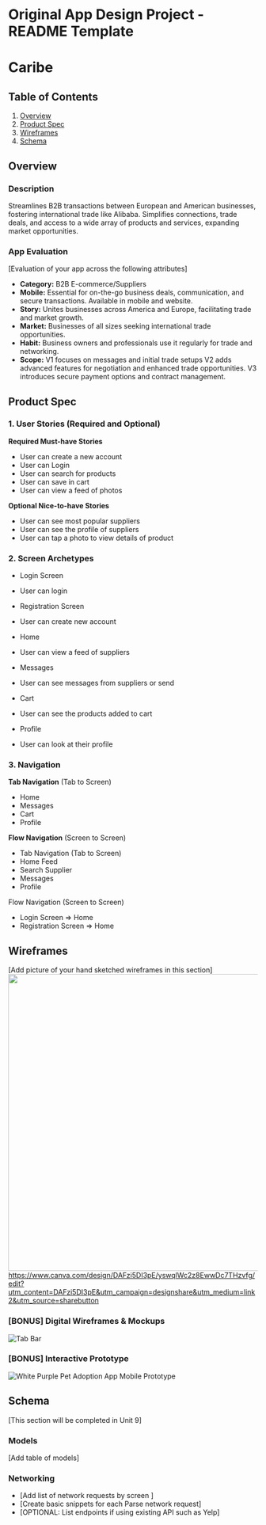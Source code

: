 Original App Design Project - README Template
===

# Caribe

## Table of Contents

1. [Overview](#Overview)
2. [Product Spec](#Product-Spec)
3. [Wireframes](#Wireframes)
4. [Schema](#Schema)

## Overview

### Description

Streamlines B2B transactions between European and American businesses, fostering international trade like Alibaba. Simplifies connections, trade deals, and access to a wide array of products and services, expanding market opportunities.

### App Evaluation

[Evaluation of your app across the following attributes]
- **Category:** B2B E-commerce/Suppliers
- **Mobile:** Essential for on-the-go business deals, communication, and secure transactions. Available in mobile and website.
- **Story:** Unites businesses across America and Europe, facilitating trade and market growth.
- **Market:** Businesses of all sizes seeking international trade opportunities.
- **Habit:** Business owners and professionals use it regularly for trade and networking.
- **Scope:** V1 focuses on messages and initial trade setups V2 adds advanced features for negotiation and enhanced trade opportunities. V3 introduces secure payment options and contract management.

## Product Spec

### 1. User Stories (Required and Optional)

**Required Must-have Stories**

* User can create a new account
* User can Login
* User can search for products
* User can save in cart
* User can view a feed of photos

**Optional Nice-to-have Stories**

* User can see most popular suppliers
* User can see the profile of suppliers
* User can tap a photo to view details of product 

### 2. Screen Archetypes

- Login Screen
* User can login

- Registration Screen
* User can create new account

- Home
* User can view a feed of suppliers

- Messages
* User can see messages from suppliers or send 

- Cart
* User can see the products added to cart

- Profile
* User can look at their profile 
  

### 3. Navigation

**Tab Navigation** (Tab to Screen)

* Home
* Messages
* Cart
* Profile

**Flow Navigation** (Screen to Screen)

* Tab Navigation (Tab to Screen)
* Home Feed
* Search Supplier
* Messages
* Profile

Flow Navigation (Screen to Screen)

* Login Screen
=> Home
* Registration Screen
=> Home

## Wireframes

[Add picture of your hand sketched wireframes in this section]
<img src="YOUR_WIREFRAME_IMAGE_URL" width=600>
https://www.canva.com/design/DAFzi5DI3pE/yswqlWc2z8EwwDc7THzvfg/edit?utm_content=DAFzi5DI3pE&utm_campaign=designshare&utm_medium=link2&utm_source=sharebutton

### [BONUS] Digital Wireframes & Mockups

![Tab Bar](https://github.com/luisanabarajas/Caribe/assets/103004074/534e0144-c1f7-4e24-8956-ecc52fe26d36)


### [BONUS] Interactive Prototype

![White   Purple Pet Adoption App Mobile Prototype](https://github.com/luisanabarajas/Caribe/assets/103004074/70f7da1b-519c-4be5-b79e-ac8840dc32e8)


## Schema 

[This section will be completed in Unit 9]

### Models

[Add table of models]

### Networking

- [Add list of network requests by screen ]
- [Create basic snippets for each Parse network request]
- [OPTIONAL: List endpoints if using existing API such as Yelp]
